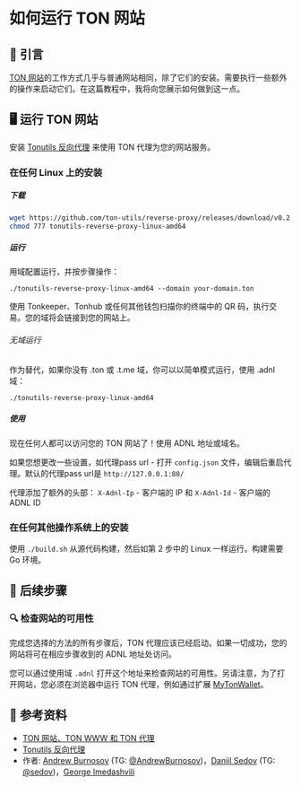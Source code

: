 # 如何运行 TON 网站

## 👋 引言

[TON 网站](https://blog.ton.org/ton-sites)的工作方式几乎与普通网站相同，除了它们的安装。需要执行一些额外的操作来启动它们。在这篇教程中，我将向您展示如何做到这一点。

## 🖥 运行 TON 网站
安装 [Tonutils 反向代理](https://github.com/tonutils/reverse-proxy) 来使用 TON 代理为您的网站服务。

### 在任何 Linux 上的安装

##### 下载
```bash
wget https://github.com/ton-utils/reverse-proxy/releases/download/v0.2.0/tonutils-reverse-proxy-linux-amd64
chmod 777 tonutils-reverse-proxy-linux-amd64
```

##### 运行

用域配置运行，并按步骤操作：
```
./tonutils-reverse-proxy-linux-amd64 --domain your-domain.ton 
```
使用 Tonkeeper、Tonhub 或任何其他钱包扫描你的终端中的 QR 码，执行交易。您的域将会链接到您的网站上。

###### 无域运行
作为替代，如果你没有 .ton 或 .t.me 域，你可以以简单模式运行，使用 .adnl 域：
```
./tonutils-reverse-proxy-linux-amd64
```

##### 使用
现在任何人都可以访问您的 TON 网站了！使用 ADNL 地址或域名。

如果您想更改一些设置，如代理pass url - 打开 `config.json` 文件，编辑后重启代理。默认的代理pass url是 `http://127.0.0.1:80/`

代理添加了额外的头部：
`X-Adnl-Ip` - 客户端的 IP 和 `X-Adnl-Id` - 客户端的 ADNL ID

### 在任何其他操作系统上的安装

使用 `./build.sh` 从源代码构建，然后如第 2 步中的 Linux 一样运行。构建需要 Go 环境。

## 👀 后续步骤

### 🔍 检查网站的可用性

完成您选择的方法的所有步骤后，TON 代理应该已经启动。如果一切成功，您的网站将可在相应步骤收到的 ADNL 地址处访问。

您可以通过使用域 `.adnl` 打开这个地址来检查网站的可用性。另请注意，为了打开网站，您必须在浏览器中运行 TON 代理，例如通过扩展 [MyTonWallet](https://mytonwallet.io/)。

## 📌 参考资料

 * [TON 网站、TON WWW 和 TON 代理](https://blog.ton.org/ton-sites)
 * [Tonutils 反向代理](https://github.com/tonutils/reverse-proxy)
 * 作者: [Andrew Burnosov](https://github.com/AndreyBurnosov) (TG: [@AndrewBurnosov](https://t.me/AndreyBurnosov))，[Daniil Sedov](https://gusarich.com) (TG: [@sedov](https://t.me/sedov))，[George Imedashvili](https://github.com/drforse)
